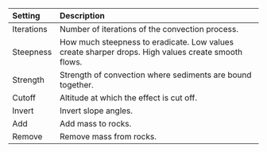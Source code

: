 | Setting        | Description                                                                                        |
| :------------- | :------------------------------------------------------------------------------------------------- |
| Iterations | Number of iterations of the convection process.                                                    |
| Steepness  | How much steepness to eradicate. Low values create sharper drops. High values create smooth flows. |
| Strength   | Strength of convection where sediments are bound together.                                         |
| Cutoff     | Altitude at which the effect is cut off.                                                           |
| Invert     | Invert slope angles.                                                                               |
| Add        | Add mass to rocks.                                                                                 |
| Remove     | Remove mass from rocks.                                                                            |